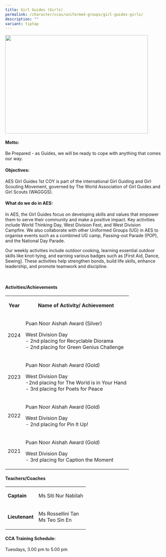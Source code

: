 ```yaml
---
title: Girl Guides (Girls)
permalink: /character/ccas/uniformed-groups/girl-guides-girls/
description: ""
variant: tiptap
---
```

<div class="isomer-image-wrapper">
<img style="margin-left:0px;margin-top:0px;" height="316" width="459" src="https://lh7-rt.googleusercontent.com/docsz/AD_4nXct5TnK2JlZRUsW4xwKtrIgSgsUkVKO9gCJ2Ecuo7vP4dehYDZnHDO3mq4dL22d0D1tNw1n8sb5zOWqSTTGJlgmuiWrgWzmaSOraPg2kDVa-XjPVa3vBcaAcWPtFm_qgBlJ_nh_fA?key=VVU8HL65BVzOdXjtXC6G4A">
</div>
<h4><strong>Motto:</strong></h4>
<p>Be Prepared - as Guides, we will be ready to cope with anything that comes
our way.</p>
<h4><strong>Objectives:</strong></h4>
<p>AES Girl Guides 1st COY is part of the international Girl Guiding and
Girl Scouting Movement, governed by The World Association of Girl Guides
and Girl Scouts (WAGGGS).&nbsp;</p>
<h4><strong>What do we do in AES:</strong></h4>
<p>In AES, the Girl Guides focus on developing skills and values that empower
them to serve their community and make a positive impact. Key activities
include World Thinking Day, West Division Fest, and West Division Campfire.
We also collaborate with other Uniformed Groups (UG) in AES to organise
events such as a combined UG camp, Passing-out Parade (POP), and the National
Day Parade.</p>
<p>Our weekly activities include outdoor cooking, learning essential outdoor
skills like knot-tying, and earning various badges such as [First Aid,
Dance, Sewing]. These activities help strengthen bonds, build life skills,
enhance leadership, and promote teamwork and discipline.</p>
<p>
<br>
</p>
<h4>Activities/Achievements</h4>
<table style="minWidth: 50px">
<colgroup>
<col>
<col>
</colgroup>
<tbody>
<tr>
<th rowspan="1" colspan="1">
<p>Year</p>
</th>
<th rowspan="1" colspan="1">
<p>Name of Activity/ Achievement</p>
</th>
</tr>
<tr>
<td rowspan="1" colspan="1">
<p>2024</p>
</td>
<td rowspan="1" colspan="1">
<p>Puan Noor Aishah Award (Silver)</p>
<p>West Division Day&nbsp;
<br>- 2nd placing for Recyclable Diorama
<br>- 2nd placing for Green Genius Challenge</p>
</td>
</tr>
<tr>
<td rowspan="1" colspan="1">
<p>2023</p>
</td>
<td rowspan="1" colspan="1">
<p>Puan Noor Aishah Award (Gold)</p>
<p>West Division Day
<br>-2nd placing for The World is in Your Hand
<br>- 3rd placing for Poets for Peace</p>
</td>
</tr>
<tr>
<td rowspan="1" colspan="1">
<p>2022</p>
</td>
<td rowspan="1" colspan="1">
<p>Puan Noor Aishah Award (Gold)</p>
<p>West Division Day
<br>- 2nd placing for Pin It Up!</p>
</td>
</tr>
<tr>
<td rowspan="1" colspan="1">
<p>2021</p>
</td>
<td rowspan="1" colspan="1">
<p>Puan Noor Aishah Award (Gold)</p>
<p>West Division Day
<br>- 3rd placing for Caption the Moment</p>
</td>
</tr>
</tbody>
</table>
<h4>Teachers/Coaches</h4>
<table style="minWidth: 50px">
<colgroup>
<col>
<col>
</colgroup>
<tbody>
<tr>
<td rowspan="1" colspan="1">
<p><strong>Captain</strong>
</p>
</td>
<td rowspan="1" colspan="1">
<p>Ms Siti Nur Nabilah</p>
</td>
</tr>
<tr>
<td rowspan="1" colspan="1">
<p><strong>Lieutenant</strong>
</p>
</td>
<td rowspan="1" colspan="1">
<p>Ms Rossellini Tan
<br>Ms Teo Sin En</p>
</td>
</tr>
</tbody>
</table>
<h4><strong>CCA Training Schedule:</strong></h4>
<p>Tuesdays, 3.00 pm to 5.00 pm</p>
<p>
<br>
</p>
<p></p>
<p></p>
<p></p>
<p></p>